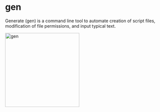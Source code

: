 # gen
Generate (gen) is a command line tool to automate creation of script files, modification of file permissions, and input typical text.

<img src="https://i.imgur.com/UVOkfcN.gifv" alt="gen" align="center" height="240px">
